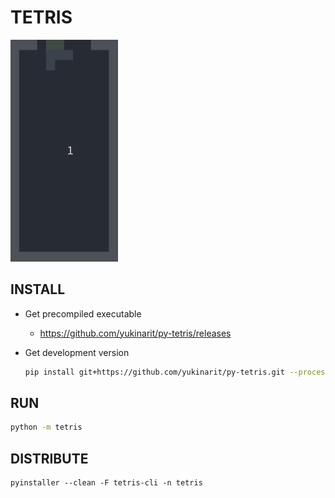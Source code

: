 TETRIS
======

![](demo.gif)


INSTALL
-------

* Get precompiled executable
	* https://github.com/yukinarit/py-tetris/releases

* Get development version
    ```bash
    pip install git+https://github.com/yukinarit/py-tetris.git --process-dependency-links
    ```

RUN
---

```bash
python -m tetris
```

DISTRIBUTE
----------

```
pyinstaller --clean -F tetris-cli -n tetris
```
